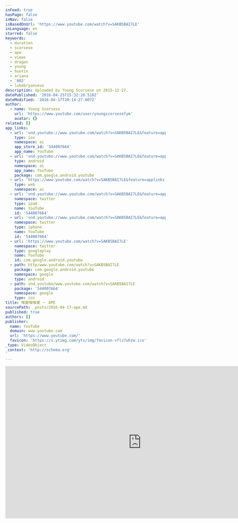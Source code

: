 ```yaml
---
inFeed: true
hasPage: false
inNav: false
isBasedOnUrl: 'https://www.youtube.com/watch?v=SAKB5BAI7LE'
inLanguage: en
starred: false
keywords:
  - duration
  - scorsese
  - ape
  - views
  - dragon
  - young
  - huntin
  - ariana
  - '802'
  - lukebryanvevo
description: Uploaded by Young Scorsese on 2015-12-27.
datePublished: '2016-04-25T15:32:26.518Z'
dateModified: '2016-04-17T20:14:27.007Z'
author:
  - name: Young Scorsese
    url: 'https://www.youtube.com/user/youngscorsesefym'
    avatar: {}
related: []
app_links:
  - url: 'vnd.youtube://www.youtube.com/watch?v=SAKB5BAI7LE&feature=applinks'
    type: ios
    namespace: ai
    app_store_id: '544007664'
    app_name: YouTube
  - url: 'vnd.youtube://www.youtube.com/watch?v=SAKB5BAI7LE&feature=applinks'
    type: android
    namespace: ai
    app_name: YouTube
    package: com.google.android.youtube
  - url: 'https://www.youtube.com/watch?v=SAKB5BAI7LE&feature=applinks'
    type: web
    namespace: ai
  - url: 'vnd.youtube://www.youtube.com/watch?v=SAKB5BAI7LE&feature=applinks'
    namespace: twitter
    type: ipad
    name: YouTube
    id: '544007664'
  - url: 'vnd.youtube://www.youtube.com/watch?v=SAKB5BAI7LE&feature=applinks'
    namespace: twitter
    type: iphone
    name: YouTube
    id: '544007664'
  - url: 'https://www.youtube.com/watch?v=SAKB5BAI7LE'
    namespace: twitter
    type: googleplay
    name: YouTube
    id: com.google.android.youtube
  - path: http/www.youtube.com/watch?v=SAKB5BAI7LE
    package: com.google.android.youtube
    namespace: google
    type: android
  - path: vnd.youtube/www.youtube.com/watch?v=SAKB5BAI7LE
    package: '544007664'
    namespace: google
    type: ios
title: 唉愛唉唉愛 － APE
sourcePath: _posts/2016-04-17-ape.md
published: true
authors: []
publisher:
  name: YouTube
  domain: www.youtube.com
  url: 'https://www.youtube.com/'
  favicon: 'https://s.ytimg.com/yts/img/favicon-vflz7uhzw.ico'
_type: VideoObject
_context: 'http://schema.org'

---
```

<iframe src="https://cdn.embedly.com/widgets/media.html?src=https%3A%2F%2Fwww.youtube.com%2Fembed%2FSAKB5BAI7LE%3Ffeature%3Doembed&amp;url=https%3A%2F%2Fwww.youtube.com%2Fwatch%3Fv%3DSAKB5BAI7LE&amp;image=https%3A%2F%2Fi.ytimg.com%2Fvi%2FSAKB5BAI7LE%2Fhqdefault.jpg&amp;key=b7d04c9b404c499eba89ee7072e1c4f7&amp;type=text%2Fhtml&amp;schema=youtube" width="854" height="480" scrolling="no" frameborder="0" allowfullscreen="allowfullscreen" style=""></iframe>